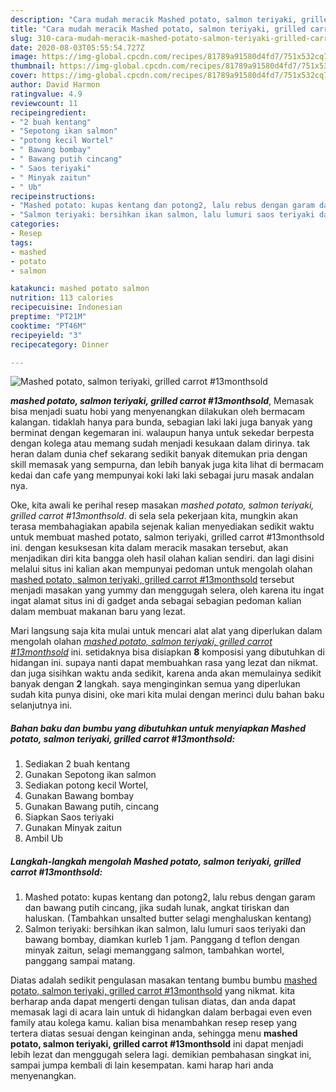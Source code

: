 ```yaml
---
description: "Cara mudah meracik Mashed potato, salmon teriyaki, grilled carrot #13monthsold, Enak"
title: "Cara mudah meracik Mashed potato, salmon teriyaki, grilled carrot #13monthsold, Enak"
slug: 310-cara-mudah-meracik-mashed-potato-salmon-teriyaki-grilled-carrot-13monthsold-enak
date: 2020-08-03T05:55:54.727Z
image: https://img-global.cpcdn.com/recipes/81789a91580d4fd7/751x532cq70/mashed-potato-salmon-teriyaki-grilled-carrot-13monthsold-foto-resep-utama.jpg
thumbnail: https://img-global.cpcdn.com/recipes/81789a91580d4fd7/751x532cq70/mashed-potato-salmon-teriyaki-grilled-carrot-13monthsold-foto-resep-utama.jpg
cover: https://img-global.cpcdn.com/recipes/81789a91580d4fd7/751x532cq70/mashed-potato-salmon-teriyaki-grilled-carrot-13monthsold-foto-resep-utama.jpg
author: David Harmon
ratingvalue: 4.9
reviewcount: 11
recipeingredient:
- "2 buah kentang"
- "Sepotong ikan salmon"
- "potong kecil Wortel"
- " Bawang bombay"
- " Bawang putih cincang"
- " Saos teriyaki"
- " Minyak zaitun"
- " Ub"
recipeinstructions:
- "Mashed potato: kupas kentang dan potong2, lalu rebus dengan garam dan bawang putih cincang, jika sudah lunak, angkat tiriskan dan haluskan. (Tambahkan unsalted butter selagi menghaluskan kentang)"
- "Salmon teriyaki: bersihkan ikan salmon, lalu lumuri saos teriyaki dan bawang bombay, diamkan kurleb 1 jam. Panggang d teflon dengan minyak zaitun, selagi memanggang salmon, tambahkan wortel, panggang sampai matang."
categories:
- Resep
tags:
- mashed
- potato
- salmon

katakunci: mashed potato salmon 
nutrition: 113 calories
recipecuisine: Indonesian
preptime: "PT21M"
cooktime: "PT46M"
recipeyield: "3"
recipecategory: Dinner

---
```



![Mashed potato, salmon teriyaki, grilled carrot #13monthsold](https://img-global.cpcdn.com/recipes/81789a91580d4fd7/751x532cq70/mashed-potato-salmon-teriyaki-grilled-carrot-13monthsold-foto-resep-utama.jpg)

<b><i>mashed potato, salmon teriyaki, grilled carrot #13monthsold</i></b>, Memasak bisa menjadi suatu hobi yang menyenangkan dilakukan oleh bermacam kalangan. tidaklah hanya para bunda, sebagian laki laki juga banyak yang berminat dengan kegemaran ini. walaupun hanya untuk sekedar berpesta dengan kolega atau memang sudah menjadi kesukaan dalam dirinya. tak heran dalam dunia chef sekarang sedikit banyak ditemukan pria dengan skill memasak yang sempurna, dan lebih banyak juga kita lihat di bermacam kedai dan cafe yang mempunyai koki laki laki sebagai juru masak andalan nya.



Oke, kita awali ke perihal resep masakan <i>mashed potato, salmon teriyaki, grilled carrot #13monthsold</i>. di sela sela pekerjaan kita, mungkin akan terasa membahagiakan apabila sejenak kalian menyediakan sedikit waktu untuk membuat mashed potato, salmon teriyaki, grilled carrot #13monthsold ini. dengan kesuksesan kita dalam meracik masakan tersebut, akan menjadikan diri kita bangga oleh hasil olahan kalian sendiri. dan lagi disini melalui situs ini kalian akan mempunyai pedoman untuk mengolah olahan <u>mashed potato, salmon teriyaki, grilled carrot #13monthsold</u> tersebut menjadi masakan yang yummy dan menggugah selera, oleh karena itu ingat ingat alamat situs ini di gadget anda sebagai sebagian pedoman kalian dalam membuat makanan baru yang lezat.


Mari langsung saja kita mulai untuk mencari alat alat yang diperlukan dalam mengolah olahan <u><i>mashed potato, salmon teriyaki, grilled carrot #13monthsold</i></u> ini. setidaknya bisa disiapkan <b>8</b> komposisi yang dibutuhkan di hidangan ini. supaya nanti dapat membuahkan rasa yang lezat dan nikmat. dan juga sisihkan waktu anda sedikit, karena anda akan memulainya sedikit banyak dengan <b>2</b> langkah. saya menginginkan semua yang diperlukan sudah kita punya disini, oke mari kita mulai dengan merinci dulu bahan baku selanjutnya ini.

<!--inarticleads1-->

##### Bahan baku dan bumbu yang dibutuhkan untuk menyiapkan Mashed potato, salmon teriyaki, grilled carrot #13monthsold:

1. Sediakan 2 buah kentang
1. Gunakan Sepotong ikan salmon
1. Sediakan potong kecil Wortel,
1. Gunakan  Bawang bombay
1. Gunakan  Bawang putih, cincang
1. Siapkan  Saos teriyaki
1. Gunakan  Minyak zaitun
1. Ambil  Ub




<!--inarticleads2-->

##### Langkah-langkah mengolah Mashed potato, salmon teriyaki, grilled carrot #13monthsold:

1. Mashed potato: kupas kentang dan potong2, lalu rebus dengan garam dan bawang putih cincang, jika sudah lunak, angkat tiriskan dan haluskan. (Tambahkan unsalted butter selagi menghaluskan kentang)
1. Salmon teriyaki: bersihkan ikan salmon, lalu lumuri saos teriyaki dan bawang bombay, diamkan kurleb 1 jam. Panggang d teflon dengan minyak zaitun, selagi memanggang salmon, tambahkan wortel, panggang sampai matang.




Diatas adalah sedikit pengulasan masakan tentang bumbu bumbu <u>mashed potato, salmon teriyaki, grilled carrot #13monthsold</u> yang nikmat. kita berharap anda dapat mengerti dengan tulisan diatas, dan anda dapat memasak lagi di acara lain untuk di hidangkan dalam berbagai even even family atau kolega kamu. kalian bisa menambahkan resep resep yang tertera diatas sesuai dengan keinginan anda, sehingga menu <b>mashed potato, salmon teriyaki, grilled carrot #13monthsold</b> ini dapat menjadi lebih lezat dan menggugah selera lagi. demikian pembahasan singkat ini, sampai jumpa kembali di lain kesempatan. kami harap hari anda menyenangkan.
